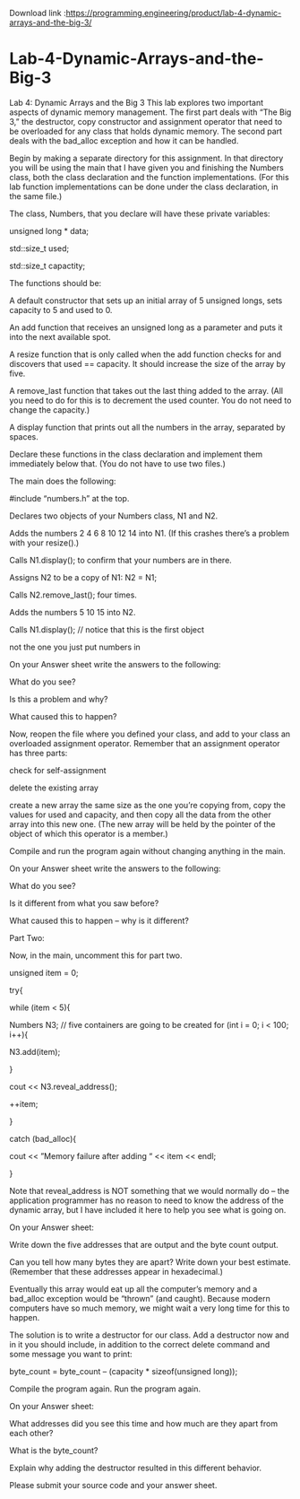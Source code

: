 Download link :https://programming.engineering/product/lab-4-dynamic-arrays-and-the-big-3/


# Lab-4-Dynamic-Arrays-and-the-Big-3
Lab 4: Dynamic Arrays and the Big 3
This lab explores two important aspects of dynamic memory management. The first part deals with “The Big 3,” the destructor, copy constructor and assignment operator that need to be overloaded for any class that holds dynamic memory. The second part deals with the bad_alloc exception and how it can be handled.

Begin by making a separate directory for this assignment. In that directory you will be using the main that I have given you and finishing the Numbers class, both the class declaration and the function implementations. (For this lab function implementations can be done under the class declaration, in the same file.)

The class, Numbers, that you declare will have these private variables:

unsigned long * data;

std::size_t used;

std::size_t capactity;

The functions should be:

A default constructor that sets up an initial array of 5 unsigned longs, sets capacity to 5 and used to 0.

An add function that receives an unsigned long as a parameter and puts it into the next available spot.

A resize function that is only called when the add function checks for and discovers that used == capacity. It should increase the size of the array by five.

A remove_last function that takes out the last thing added to the array. (All you need to do for this is to decrement the used counter. You do not need to change the capacity.)

A display function that prints out all the numbers in the array, separated by spaces.

Declare these functions in the class declaration and implement them immediately below that. (You do not have to use two files.)

The main does the following:

#include “numbers.h” at the top.

Declares two objects of your Numbers class, N1 and N2.

Adds the numbers 2 4 6 8 10 12 14 into N1. (If this crashes there’s a problem with your resize().)

Calls N1.display(); to confirm that your numbers are in there.

Assigns N2 to be a copy of N1: N2 = N1;

Calls N2.remove_last(); four times.

Adds the numbers 5 10 15 into N2.

Calls N1.display(); // notice that this is the first object

not the one you just put numbers in

On your Answer sheet write the answers to the following:

What do you see?

Is this a problem and why?

What caused this to happen?

Now, reopen the file where you defined your class, and add to your class an overloaded assignment operator. Remember that an assignment operator has three parts:

check for self-assignment

delete the existing array

create a new array the same size as the one you’re copying from, copy the values for used and capacity, and then copy all the data from the other array into this new one. (The new array will be held by the pointer of the object of which this operator is a member.)

Compile and run the program again without changing anything in the main.

On your Answer sheet write the answers to the following:

What do you see?

Is it different from what you saw before?

What caused this to happen – why is it different?

Part Two:

Now, in the main, uncomment this for part two.

unsigned item = 0;

try{

while (item < 5){

Numbers N3; // five containers are going to be created for (int i = 0; i < 100; i++){

N3.add(item);

}

cout << N3.reveal_address();

++item;

}

catch (bad_alloc){

cout << ”Memory failure after adding “ << item << endl;

}

Note that reveal_address is NOT something that we would normally do – the application programmer has no reason to need to know the address of the dynamic array, but I have included it here to help you see what is going on.

On your Answer sheet:

Write down the five addresses that are output and the byte count output.

Can you tell how many bytes they are apart? Write down your best estimate. (Remember that these addresses appear in hexadecimal.)

Eventually this array would eat up all the computer’s memory and a bad_alloc exception would be “thrown” (and caught). Because modern computers have so much memory, we might wait a very long time for this to happen.

The solution is to write a destructor for our class. Add a destructor now and in it you should include, in addition to the correct delete command and some message you want to print:

byte_count = byte_count – (capacity * sizeof(unsigned long));

Compile the program again. Run the program again.

On your Answer sheet:

What addresses did you see this time and how much are they apart from each other?

What is the byte_count?

Explain why adding the destructor resulted in this different behavior.

Please submit your source code and your answer sheet.
